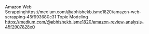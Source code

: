 Amazon Web Scrappinghttps://medium.com/@abhishekb.isme1820/amazon-web-scrapping-45f993680c31
Topic Modeling https://medium.com/@abhishekb.isme1820/amazon-review-analysis-45f2907828e0
